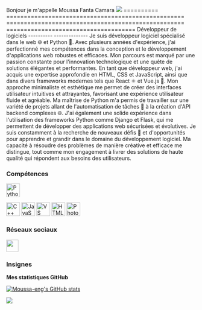 Bonjour je m'appelle Moussa Fanta Camara ![](https://user-images.githubusercontent.com/18350557/176309783-0785949b-9127-417c-8b55-ab5a4333674e.gif) ========== =================================================== =================================================== ===================================== Développeur de logiciels ---------- -------------- Je suis développeur logiciel spécialisé dans le web 🌐 et Python 🐍. Avec plusieurs années d'expérience, j'ai perfectionné mes compétences dans la conception et le développement d'applications web robustes et efficaces. Mon parcours est marqué par une passion constante pour l'innovation technologique et une quête de solutions élégantes et performantes. En tant que développeur web, j'ai acquis une expertise approfondie en HTML, CSS et JavaScript, ainsi que dans divers frameworks modernes tels que React ⚛️ et Vue.js 🌟. Mon approche minimaliste et esthétique me permet de créer des interfaces utilisateur intuitives et attrayantes, favorisant une expérience utilisateur fluide et agréable. Ma maîtrise de Python m'a permis de travailler sur une variété de projets allant de l'automatisation de tâches 🔄 à la création d'API backend complexes 🌐. J'ai également une solide expérience dans l'utilisation des frameworks Python comme Django et Flask, qui me permettent de développer des applications web sécurisées et évolutives. Je suis constamment à la recherche de nouveaux défis 🎯 et d'opportunités pour apprendre et grandir dans le domaine du développement logiciel. Ma capacité à résoudre des problèmes de manière créative et efficace me distingue, tout comme mon engagement à livrer des solutions de haute qualité qui répondent aux besoins des utilisateurs.

### Compétences


<p align="left">
<a href="https://www.python.org/" target="_blank" rel="noreferrer"><img src="https://raw.githubusercontent.com/danielcranney/readme-generator/main/public/icons/skills/python-colored.svg" width="36" height="36" alt="Python" /></a>
</p>
<a href="https://docs.microsoft.com/fr-fr/cpp/?view=msvc-170" target="_blank" rel="noreferrer"><img src="https://raw.githubusercontent.com/danielcranney/readme-generator/main/public/icons/skills/cplusplus-colored.svg" width="36" height="36" alt="C++" /></a> <a href="https://developer.mozilla.org/fr-fr/docs/Web/JavaScript" target="_blank" rel="noreferrer"><img src="https://raw.githubusercontent.com/danielcranney/readme-generator/main/public/icons/skills/javascript-colored.svg" width="36" height="36" alt="JavaScript" /></a> <a href="https://code.visualstudio.com/" target="_blank" rel="noreferrer"><img src="https://raw.githubusercontent.com/danielcranney/readme-generator/main/public/icons/skills/visualstudiocode.svg" width="36" height="36" alt="VS Code" /></a> <a href="https://developer.mozilla.org/en-US/docs/Glossary/HTML5" target="_blank" rel="noreferrer"><img src="https://raw.githubusercontent.com/danielcranney/readme-generator/main/public/icons/skills/html5-colored.svg" width="36" height="36" alt="HTML5" /></a> <a href="https://www.adobe.com/fr/produits/photoshop.html" target="_blank" rel="noreferrer"><img src="https://raw.githubusercontent.com/danielcranney/readme-generator/main/public/icons/skills/photoshop-colored.svg" width="36" height="36" alt="Photoshop" /></a>

### Réseaux sociaux

<p align="left"> </p> <a href="https://www.github.com/Moussa-eng" target="_blank" rel="noreferrer"> <picture> <source media="(prefers-color-scheme: dark)" srcset="https://raw.githubusercontent.com/danielcranney/readme-generator/main/public/icons/socials/github-dark.svg" /> <source media="(prefers-color-scheme: light)" srcset="https://raw.githubusercontent.com/danielcranney/readme-generator/main/public/icons/socials/github.svg" /> <img src="https://raw.githubusercontent.com/danielcranney/readme-generator/main/public/icons/socials/github.svg" width="32" height="32" /> </picture> </a>

### Insignes

<b>Mes statistiques GitHub</b>

<a href="http://www.github.com/Moussa-eng"><img src="https://github-readme-stats.vercel.app/api?username=Moussa-eng&show_icons=true&hide=&count_private=true&title_color=0891b2&text_color=ffffff&icon_color=0891b2&bg_color=1c1917&hide_border=true&show_icons=true" alt="Moussa-eng's GitHub stats" /></a>

<a href="http://www.github.com/Moussa-fr"><img src="https://github-readme-streak-stats.herokuapp.com/?user=Moussa-fr&stroke=ffffff&background=1c1917&ring=0891b2&fire=0891b2&currStreakNum=ffffff&currStreakLabel=0891b2&sideNums=ffffff&sideLabels=ffffff&dates=ffffff&hide_border=true" /></a>
